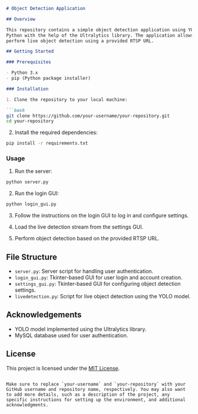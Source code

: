 ```markdown
# Object Detection Application

## Overview

This repository contains a simple object detection application using YOLO (You Only Look Once) model, implemented in
Python with the help of the Ultralytics library. The application allows users to log in, configure settings, and
perform live object detection using a provided RTSP URL.

## Getting Started

### Prerequisites

- Python 3.x
- pip (Python package installer)

### Installation

1. Clone the repository to your local machine:

```bash
git clone https://github.com/your-username/your-repository.git
cd your-repository
```

2. Install the required dependencies:

```bash
pip install -r requirements.txt
```

### Usage

1. Run the server:

```bash
python server.py
```

2. Run the login GUI:

```bash
python login_gui.py
```

3. Follow the instructions on the login GUI to log in and configure settings.

4. Load the live detection stream from the settings GUI.

5. Perform object detection based on the provided RTSP URL.

## File Structure

- `server.py`: Server script for handling user authentication.
- `login_gui.py`: Tkinter-based GUI for user login and account creation.
- `settings_gui.py`: Tkinter-based GUI for configuring object detection settings.
- `livedetection.py`: Script for live object detection using the YOLO model.

## Acknowledgements

- YOLO model implemented using the Ultralytics library.
- MySQL database used for user authentication.

## License

This project is licensed under the [MIT License](LICENSE).
```

Make sure to replace `your-username` and `your-repository` with your GitHub username and repository name, respectively. You may also want to add more details, such as a description of the project, any specific instructions for setting up the environment, and additional acknowledgments.
